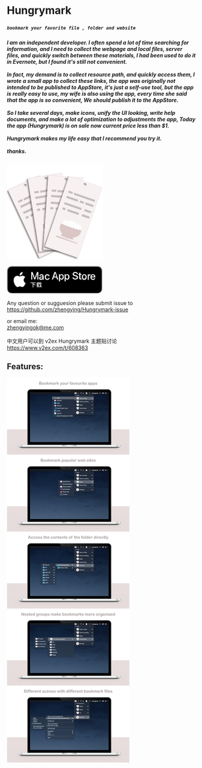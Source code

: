 # Hungrymark
##### `bookmark your favorite file , folder and website`

<h5>
  I am an independent developer. I often spend a lot of time searching for information, and I need to collect the webpage and local files, server files, and quickly switch between these materials, I had been used to do it in Evernote, but I found it's still not convenient.    
<br><br>
In fact, my demand is to collect resource path, and quickly access them, I wrote a small app to collect these links, the app was originally not intended to be published to AppStore, it's just a self-use tool, but the app is really easy to use, my wife is also using the app, every time she said that the app is so convenient, We should publish it to the AppStore.
<br><br>
So I take several days, make icons, unify the UI looking, write help documents, and make a lot of optimization to adjustments the app, Today the app (Hungrymark) is on sale now current price less than $1.
<br><br>
Hungrymark makes my life easy that I recommend you try it.
<br><br>
thanks.
</h5>

[![hungrymark](256.png)](https://apps.apple.com/cn/app/hungrymark/id1482778901?l=en&mt=12)

![MacAppStore](macAppStore256.png)

Any question or sugguesion please submit issue to <br>
<https://github.com/zhengying/Hungrymark-issue>

or email me:<br>
<zhengyingok@me.com> <br>
<br>中文用户可以到 v2ex Hungrymark 主题贴讨论 <https://www.v2ex.com/t/608363>


Features:
--
![description](description.png)


